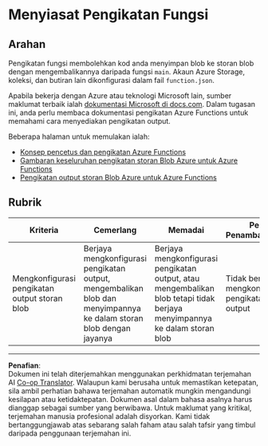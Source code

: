 <!--
CO_OP_TRANSLATOR_METADATA:
{
  "original_hash": "b2e0a965723082b068f735aec0faf3f6",
  "translation_date": "2025-08-27T23:57:18+00:00",
  "source_file": "3-transport/lessons/2-store-location-data/assignment.md",
  "language_code": "ms"
}
-->
# Menyiasat Pengikatan Fungsi

## Arahan

Pengikatan fungsi membolehkan kod anda menyimpan blob ke storan blob dengan mengembalikannya daripada fungsi `main`. Akaun Azure Storage, koleksi, dan butiran lain dikonfigurasi dalam fail `function.json`.

Apabila bekerja dengan Azure atau teknologi Microsoft lain, sumber maklumat terbaik ialah [dokumentasi Microsoft di docs.com](https://docs.microsoft.com/?WT.mc_id=academic-17441-jabenn). Dalam tugasan ini, anda perlu membaca dokumentasi pengikatan Azure Functions untuk memahami cara menyediakan pengikatan output.

Beberapa halaman untuk memulakan ialah:

* [Konsep pencetus dan pengikatan Azure Functions](https://docs.microsoft.com/azure/azure-functions/functions-triggers-bindings?WT.mc_id=academic-17441-jabenn&tabs=python)
* [Gambaran keseluruhan pengikatan storan Blob Azure untuk Azure Functions](https://docs.microsoft.com/azure/azure-functions/functions-bindings-storage-blob?WT.mc_id=academic-17441-jabenn)
* [Pengikatan output storan Blob Azure untuk Azure Functions](https://docs.microsoft.com/azure/azure-functions/functions-bindings-storage-blob-output?WT.mc_id=academic-17441-jabenn&tabs=python)

## Rubrik

| Kriteria | Cemerlang | Memadai | Perlu Penambahbaikan |
| -------- | --------- | -------- | -------------------- |
| Mengkonfigurasi pengikatan output storan blob | Berjaya mengkonfigurasi pengikatan output, mengembalikan blob dan menyimpannya ke dalam storan blob dengan jayanya | Berjaya mengkonfigurasi pengikatan output, atau mengembalikan blob tetapi tidak berjaya menyimpannya ke dalam storan blob | Tidak berjaya mengkonfigurasi pengikatan output |

---

**Penafian**:  
Dokumen ini telah diterjemahkan menggunakan perkhidmatan terjemahan AI [Co-op Translator](https://github.com/Azure/co-op-translator). Walaupun kami berusaha untuk memastikan ketepatan, sila ambil perhatian bahawa terjemahan automatik mungkin mengandungi kesilapan atau ketidaktepatan. Dokumen asal dalam bahasa asalnya harus dianggap sebagai sumber yang berwibawa. Untuk maklumat yang kritikal, terjemahan manusia profesional adalah disyorkan. Kami tidak bertanggungjawab atas sebarang salah faham atau salah tafsir yang timbul daripada penggunaan terjemahan ini.